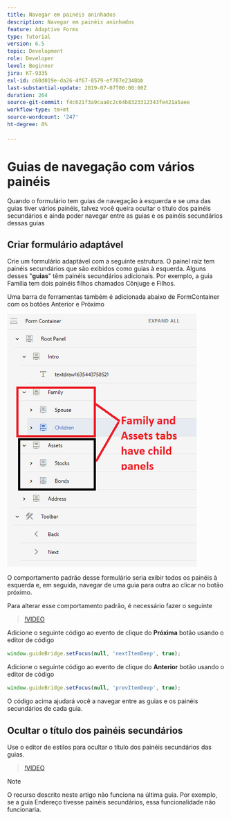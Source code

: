 ```yaml
---
title: Navegar em painéis aninhados
description: Navegar em painéis aninhados
feature: Adaptive Forms
type: Tutorial
version: 6.5
topic: Development
role: Developer
level: Beginner
jira: KT-9335
exl-id: c60d019e-da26-4f67-8579-ef707e2348bb
last-substantial-update: 2019-07-07T00:00:00Z
duration: 264
source-git-commit: f4c621f3a9caa8c2c64b8323312343fe421a5aee
workflow-type: tm+mt
source-wordcount: '247'
ht-degree: 0%

---
```


# Guias de navegação com vários painéis

Quando o formulário tem guias de navegação à esquerda e se uma das guias tiver vários painéis, talvez você queira ocultar o título dos painéis secundários e ainda poder navegar entre as guias e os painéis secundários dessas guias

## Criar formulário adaptável

Crie um formulário adaptável com a seguinte estrutura. O painel raiz tem painéis secundários que são exibidos como guias à esquerda. Alguns desses &quot;**guias**&quot; têm painéis secundários adicionais. Por exemplo, a guia Família tem dois painéis filhos chamados Cônjuge e Filhos.

Uma barra de ferramentas também é adicionada abaixo de FormContainer com os botões Anterior e Próximo

![espaçamento da barra de ferramentas](assets/multiple-panels.png)



O comportamento padrão desse formulário seria exibir todos os painéis à esquerda e, em seguida, navegar de uma guia para outra ao clicar no botão próximo.

Para alterar esse comportamento padrão, é necessário fazer o seguinte

>[!VIDEO](https://video.tv.adobe.com/v/338369?quality=12&learn=on)


Adicione o seguinte código ao evento de clique do **Próxima** botão usando o editor de código

```javascript
window.guideBridge.setFocus(null, 'nextItemDeep', true);
```

Adicione o seguinte código ao evento de clique do **Anterior** botão usando o editor de código

```javascript
window.guideBridge.setFocus(null, 'prevItemDeep', true);
```

O código acima ajudará você a navegar entre as guias e os painéis secundários de cada guia.

## Ocultar o título dos painéis secundários

Use o editor de estilos para ocultar o título dos painéis secundários das guias.

>[!VIDEO](https://video.tv.adobe.com/v/338370?quality=12&learn=on)

>[!NOTE]
>
>O recurso descrito neste artigo não funciona na última guia. Por exemplo, se a guia Endereço tivesse painéis secundários, essa funcionalidade não funcionaria.

